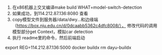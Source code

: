 ## 
1. 在x86机器上交叉编译make build WHAT=model-switch-detection
2. 如果成功，到114.212.87.136:8080 查看
3. copy模型文件到服务器/data/dwy...和边缘端（https://box.nju.edu.cn/d/0dcaabb5362c4dfc8008/）， 修改代码的调用模型部分get Context，模拟car detection
4. 执行 readme里的命令，然后前端启动

export REG=114.212.87.136:5000
docker buildx rm dayu-buildx